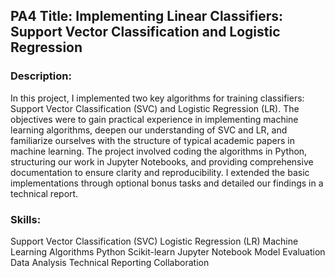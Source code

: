 ## PA4 Title: Implementing Linear Classifiers: Support Vector Classification and Logistic Regression

### Description:
In this project, I implemented two key algorithms for training classifiers: Support Vector Classification (SVC) and Logistic Regression (LR). The objectives were to gain practical experience in implementing machine learning algorithms, deepen our understanding of SVC and LR, and familiarize ourselves with the structure of typical academic papers in machine learning. The project involved coding the algorithms in Python, structuring our work in Jupyter Notebooks, and providing comprehensive documentation to ensure clarity and reproducibility. I extended the basic implementations through optional bonus tasks and detailed our findings in a technical report.

### Skills:

Support Vector Classification (SVC)
Logistic Regression (LR)
Machine Learning Algorithms
Python
Scikit-learn
Jupyter Notebook
Model Evaluation
Data Analysis
Technical Reporting
Collaboration
